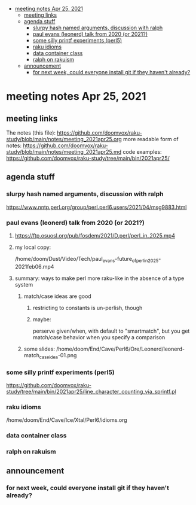- [meeting notes Apr 25, 2021](#orgf8ac1a8)
  - [meeting links](#org643b2e7)
  - [agenda stuff](#org6b14348)
    - [slurpy hash named arguments, discussion with ralph](#org6697ef9)
    - [paul evans (leonerd) talk from 2020 (or 2021?)](#org012a24d)
    - [some silly printf experiments (perl5)](#orgb6eb34c)
    - [raku idioms](#orga40af84)
    - [data container class](#org2bbce05)
    - [ralph on rakuism](#orgfc52f25)
  - [announcement](#org3f9fdf5)
    - [for next week, could everyone install git if they haven't already?](#orgf9c9bbf)


<a id="orgf8ac1a8"></a>

# meeting notes Apr 25, 2021


<a id="org643b2e7"></a>

## meeting links

The notes (this file): <https://github.com/doomvox/raku-study/blob/main/notes/meeting_2021apr25.org> more readable form of notes: <https://github.com/doomvox/raku-study/blob/main/notes/meeting_2021apr25.md> code examples: <https://github.com/doomvox/raku-study/tree/main/bin/2021apr25/>


<a id="org6b14348"></a>

## agenda stuff


<a id="org6697ef9"></a>

### slurpy hash named arguments, discussion with ralph

<https://www.nntp.perl.org/group/perl.perl6.users/2021/04/msg9883.html>


<a id="org012a24d"></a>

### paul evans (leonerd) talk from 2020 (or 2021?)

1.  <https://ftp.osuosl.org/pub/fosdem/2021/D.perl/perl_in_2025.mp4>

2.  my local copy:

    /home/doom/Dust/Video/Tech/paul<sub>evans</sub>-future<sub>of</sub><sub>perl</sub><sub>in</sub><sub>2025</sub>-2021feb06.mp4

3.  summary: ways to make perl more raku-like in the absence of a type system

    1.  match/case ideas are good
    
        1.  restricting to constants is un-perlish, though
        
        2.  maybe:
        
            perserve given/when, with default to "smartmatch", but you get match/case behavior when you specify a comparison
    
    2.  some slides: /home/doom/End/Cave/Perl6/Ore/Leonerd/leonerd-match<sub>case</sub><sub>idea</sub>-01.png


<a id="orgb6eb34c"></a>

### some silly printf experiments (perl5)

<https://github.com/doomvox/raku-study/tree/main/bin/2021apr25/line_character_counting_via_sprintf.pl>


<a id="orga40af84"></a>

### raku idioms

/home/doom/End/Cave/Ice/Xtal/Perl6/idioms.org


<a id="org2bbce05"></a>

### data container class


<a id="orgfc52f25"></a>

### ralph on rakuism


<a id="org3f9fdf5"></a>

## announcement


<a id="orgf9c9bbf"></a>

### for next week, could everyone install git if they haven't already?
